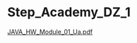 # Step_Academy_DZ_1
[JAVA_HW_Module_01_Ua.pdf](https://github.com/SvitLanaSvit/Step_Academy_DZ_1/blob/main/asserts/JAVA_HW_Module_01_Ua.pdf)
